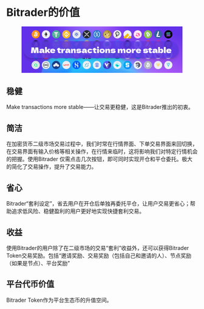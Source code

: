 # Bitrader的价值

<figure><img src="../.gitbook/assets/Thumbnail.png" alt=""><figcaption></figcaption></figure>

## 稳健

Make transactions more stable——让交易更稳健，这是Bitrader推出的初衷。

## 简洁

在加密货币二级市场交易过程中，我们时常在行情界面、下单交易界面来回切换，在交易界面有输入价格等相关操作，在行情来临时，这将影响我们对特定行情机会的把握。使用Bitrader 仅需点击几次按钮，即可同时实现开仓和平仓委托。极大的简化了交易操作，提升了交易能力。

## 省心

Bitrader“套利设定”，省去用户在开仓后单独再委托平仓，让用户交易更省心；帮助追求低风险、稳健盈利的用户更好地实现快捷套利交易。

## 收益

使用Bitrader的用户除了在二级市场的交易“套利”收益外，还可以获得Bitrader Token交易奖励。包括“邀请奖励、交易奖励（包括自己和邀请的人）、节点奖励（如果是节点）、平台奖励”

## 平台代币价值

Bitrader Token作为平台生态币的升值空间。
